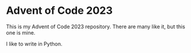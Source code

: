 # Advent of Code 2023

This is my Advent of Code 2023 repository. There are many like it, but this one is mine.

I like to write in Python.